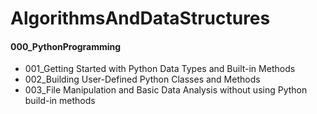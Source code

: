 # AlgorithmsAndDataStructures

#### 000_PythonProgramming
* 001_Getting Started with Python Data Types and Built-in Methods
* 002_Building User-Defined Python Classes and Methods
* 003_File Manipulation and Basic Data Analysis without using Python build-in methods
